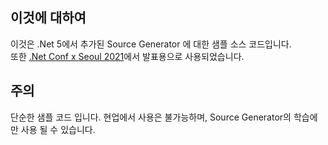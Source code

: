 ## 이것에 대하여
이것은 .Net 5에서 추가된 Source Generator 에 대한 샘플 소스 코드입니다. <br>
또한 [.Net Conf x Seoul 2021](https://youtu.be/DjB2DfbcxgY)에서 발표용으로 사용되었습니다.

## 주의
단순한 샘플 코드 입니다. 현업에서 사용은 불가능하며, Source Generator의 학습에만 사용 될 수 있습니다.
